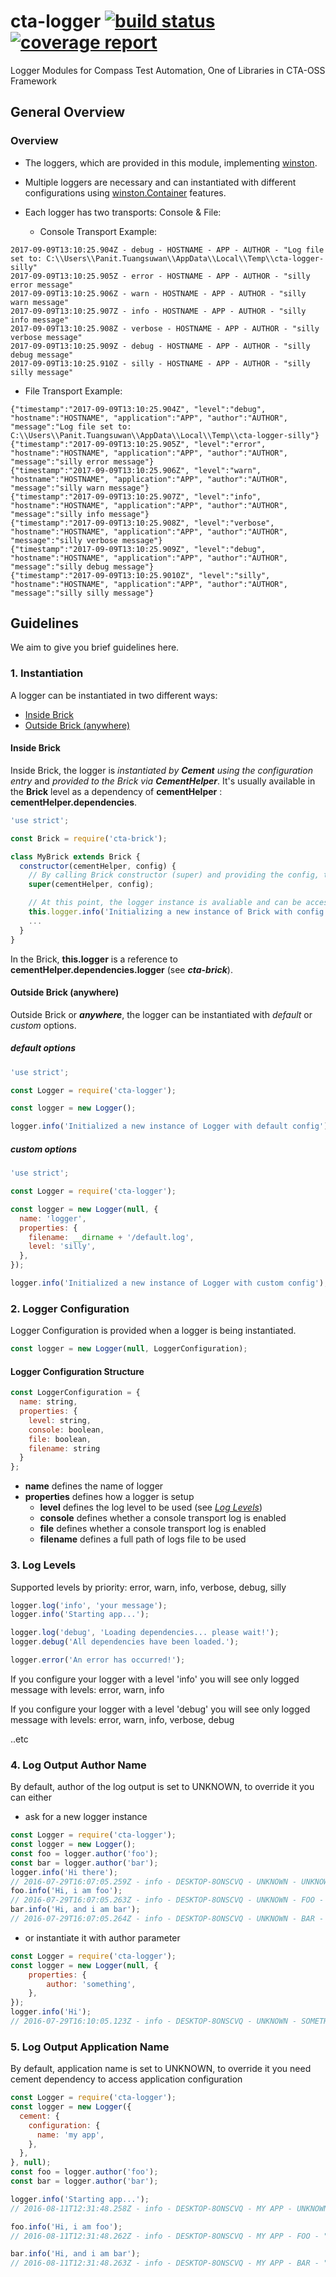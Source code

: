 # cta-logger [ ![build status](https://git.sami.int.thomsonreuters.com/compass/cta-logger/badges/master/build.svg)](https://git.sami.int.thomsonreuters.com/compass/cta-logger/commits/master) [![coverage report](https://git.sami.int.thomsonreuters.com/compass/cta-logger/badges/master/coverage.svg)](https://git.sami.int.thomsonreuters.com/compass/cta-logger/commits/master)

Logger Modules for Compass Test Automation, One of Libraries in CTA-OSS Framework

## General Overview

### Overview

* The loggers, which are provided in this module, implementing [winston](https://github.com/winstonjs/winston). 

* Multiple loggers are necessary and can instantiated with different configurations using [winston.Container](https://github.com/winstonjs/winston/blob/master/README.md#working-with-multiple-loggers-in-winston) features.

* Each logger has two transports: Console & File:

  * Console Transport Example:
```
2017-09-09T13:10:25.904Z - debug - HOSTNAME - APP - AUTHOR - "Log file set to: C:\\Users\\Panit.Tuangsuwan\\AppData\\Local\\Temp\\cta-logger-silly"
2017-09-09T13:10:25.905Z - error - HOSTNAME - APP - AUTHOR - "silly error message"
2017-09-09T13:10:25.906Z - warn - HOSTNAME - APP - AUTHOR - "silly warn message"
2017-09-09T13:10:25.907Z - info - HOSTNAME - APP - AUTHOR - "silly info message"
2017-09-09T13:10:25.908Z - verbose - HOSTNAME - APP - AUTHOR - "silly verbose message"
2017-09-09T13:10:25.909Z - debug - HOSTNAME - APP - AUTHOR - "silly debug message"
2017-09-09T13:10:25.910Z - silly - HOSTNAME - APP - AUTHOR - "silly silly message"
```

  * File Transport Example:
```
{"timestamp":"2017-09-09T13:10:25.904Z", "level":"debug", "hostname":"HOSTNAME", "application":"APP", "author":"AUTHOR", "message":"Log file set to: C:\\Users\\Panit.Tuangsuwan\\AppData\\Local\\Temp\\cta-logger-silly"}
{"timestamp":"2017-09-09T13:10:25.905Z", "level":"error", "hostname":"HOSTNAME", "application":"APP", "author":"AUTHOR", "message":"silly error message"}
{"timestamp":"2017-09-09T13:10:25.906Z", "level":"warn", "hostname":"HOSTNAME", "application":"APP", "author":"AUTHOR", "message":"silly warn message"}
{"timestamp":"2017-09-09T13:10:25.907Z", "level":"info", "hostname":"HOSTNAME", "application":"APP", "author":"AUTHOR", "message":"silly info message"}
{"timestamp":"2017-09-09T13:10:25.908Z", "level":"verbose", "hostname":"HOSTNAME", "application":"APP", "author":"AUTHOR", "message":"silly verbose message"}
{"timestamp":"2017-09-09T13:10:25.909Z", "level":"debug", "hostname":"HOSTNAME", "application":"APP", "author":"AUTHOR", "message":"silly debug message"}
{"timestamp":"2017-09-09T13:10:25.9010Z", "level":"silly", "hostname":"HOSTNAME", "application":"APP", "author":"AUTHOR", "message":"silly silly message"}
```

## Guidelines

We aim to give you brief guidelines here.

### 1. Instantiation

A logger can be instantiated in two different ways:
* [Inside Brick](#inside-brick)
* [Outside Brick (anywhere)](#outside-brick-anywhere-)

#### Inside Brick

Inside Brick, the logger is _instantiated by **Cement** using the configuration entry_ and _provided to the Brick via **CementHelper**_.
It's usually available in the **Brick** level as a dependency of **cementHelper** : **cementHelper.dependencies**.

```javascript
'use strict';

const Brick = require('cta-brick');

class MyBrick extends Brick {
  constructor(cementHelper, config) {
    // By calling Brick constructor (super) and providing the config, the 'Brick-level' logger is instantiated.
    super(cementHelper, config);

    // At this point, the logger instance is avaliable and can be accessed.
    this.logger.info('Initializing a new instance of Brick with config: ', config);
    ...
  }
}
```

In the Brick, __this.logger__ is a reference to __cementHelper.dependencies.logger__ (see **_cta-brick_**).

#### Outside Brick (anywhere)

Outside Brick or _**anywhere**_, the logger can be instantiated with _default_ or _custom_ options.

##### default options

```javascript
'use strict';

const Logger = require('cta-logger');

const logger = new Logger();

logger.info('Initialized a new instance of Logger with default config');
```

##### custom options

```javascript
'use strict';

const Logger = require('cta-logger');

const logger = new Logger(null, {
  name: 'logger',
  properties: {
    filename: __dirname + '/default.log',
    level: 'silly',
  },
});

logger.info('Initialized a new instance of Logger with custom config');
```

### 2. Logger Configuration

Logger Configuration is provided when a logger is being instantiated.

```javascript
const logger = new Logger(null, LoggerConfiguration);
```

#### Logger Configuration Structure

```javascript
const LoggerConfiguration = {
  name: string,
  properties: {
    level: string,
    console: boolean,
    file: boolean,
    filename: string
  }
};
```

* __name__ defines the name of logger
* __properties__ defines how a logger is setup
  * __level__ defines the log level to be used (see [_Log Levels_](#3-log-levels))
  * __console__ defines whether a console transport log is enabled
  * __file__ defines whether a console transport log is enabled
  * __filename__ defines a full path of logs file to be used






### 3. Log Levels

Supported levels by priority: error, warn, info, verbose, debug, silly

````javascript
logger.log('info', 'your message');
logger.info('Starting app...');

logger.log('debug', 'Loading dependencies... please wait!');
logger.debug('All dependencies have been loaded.');

logger.error('An error has occurred!');
````

If you configure your logger with a level 'info' you will see only logged message with levels: error, warn, info

If you configure your logger with a level 'debug' you will see only logged message with levels: error, warn, info, verbose, debug

..etc

### 4. Log Output Author Name

By default, author of the log output is set to UNKNOWN, to override it you can either

* ask for a new logger instance

````javascript
const Logger = require('cta-logger');
const logger = new Logger();
const foo = logger.author('foo');
const bar = logger.author('bar');
logger.info('Hi there');
// 2016-07-29T16:07:05.259Z - info - DESKTOP-8ONSCVQ - UNKNOWN - UNKNOWN - "Hi there"
foo.info('Hi, i am foo');
// 2016-07-29T16:07:05.263Z - info - DESKTOP-8ONSCVQ - UNKNOWN - FOO - "Hi, i am foo"
bar.info('Hi, and i am bar');
// 2016-07-29T16:07:05.264Z - info - DESKTOP-8ONSCVQ - UNKNOWN - BAR - "Hi, and i am bar"
````

* or instantiate it with author parameter

````javascript
const Logger = require('cta-logger');
const logger = new Logger(null, {
    properties: {
        author: 'something',
    },
});
logger.info('Hi');
// 2016-07-29T16:10:05.123Z - info - DESKTOP-8ONSCVQ - UNKNOWN - SOMETHING - "Hi"
````

### 5. Log Output Application Name

By default, application name is set to UNKNOWN, to override it you need cement dependency to access application configuration

````javascript
const Logger = require('cta-logger');
const logger = new Logger({
  cement: {
    configuration: {
      name: 'my app',
    },
  },
}, null);
const foo = logger.author('foo');
const bar = logger.author('bar');

logger.info('Starting app...');
// 2016-08-11T12:31:48.258Z - info - DESKTOP-8ONSCVQ - MY APP - UNKNOWN - "Starting app..."

foo.info('Hi, i am foo');
// 2016-08-11T12:31:48.262Z - info - DESKTOP-8ONSCVQ - MY APP - FOO - "Hi, i am foo"

bar.info('Hi, and i am bar');
// 2016-08-11T12:31:48.263Z - info - DESKTOP-8ONSCVQ - MY APP - BAR - "Hi, and i am bar"
````